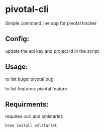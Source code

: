 pivotal-cli
===========

Simple command line app for pivotal tracker

Config:
------

update the api key and project id in the script

Usage:
-----

to list bugs:
    pivotal bug


to list features:
    pivotal feature 


Requirments:
------------

requires curl and xmlstarlet:

    brew install xmlstarlet


